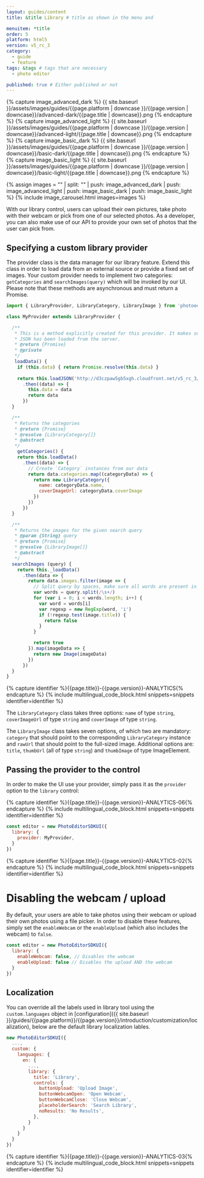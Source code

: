 ```yaml
---
layout: guides/content
title: &title Library # title as shown in the menu and

menuitem: *title
order: 5
platform: html5
version: v5_rc_3
category:
  - guide
  - feature
tags: &tags # tags that are necessary
  - photo editor

published: true # Either published or not
---
```

{% capture image_advanced_dark %}
{{ site.baseurl }}/assets/images/guides/{{page.platform | downcase }}/{{page.version | downcase}}/advanced-dark/{{page.title | downcase}}.png
{% endcapture %}
{% capture image_advanced_light %}
{{ site.baseurl }}/assets/images/guides/{{page.platform | downcase }}/{{page.version | downcase}}/advanced-light/{{page.title | downcase}}.png
{% endcapture %}
{% capture image_basic_dark %}
{{ site.baseurl }}/assets/images/guides/{{page.platform | downcase }}/{{page.version | downcase}}/basic-dark/{{page.title | downcase}}.png
{% endcapture %}
{% capture image_basic_light %}
{{ site.baseurl }}/assets/images/guides/{{page.platform | downcase }}/{{page.version | downcase}}/basic-light/{{page.title | downcase}}.png
{% endcapture %}

{% assign images = "" | split: "" | push: image_advanced_dark | push: image_advanced_light | push: image_basic_dark | push: image_basic_light %}
{% include image_carousel.html images=images %}

With our library control, users can upload their own pictures, take photo with their webcam or pick from one of our selected photos. As a developer, you can also make use of our API to provide your own set of photos that the user can pick from.

## Specifying a custom library provider

The provider class is the data manager for our library feature. Extend this class in order to load data from an external source or provide a fixed set of images. Your custom provider needs to implement two categories: `getCategories` and `searchImages(query)` which will be invoked by our UI. Please note that these methods are asynchronous and must return a Promise.


```js
import { LibraryProvider, LibraryCategory, LibraryImage } from 'photoeditorsdk'

class MyProvider extends LibraryProvider {

  /**
   * This is a method explicitly created for this provider. It makes sure our data
   * JSON has been loaded from the server.
   * @return {Promise}
   * @private
   */
   loadData() {
    if (this.data) { return Promise.resolve(this.data) }
  
    return this.loadJSON('http://d3czpaw5gb5xgh.cloudfront.net/v5_rc_3/unsplash.json')
      .then((data) => {
        this.data = data
        return data
      })
  }

  /**
   * Returns the categories
   * @return {Promise}
   * @resolve {LibraryCategory[]}
   * @abstract
   */
    getCategories() {
    return this.loadData()
      .then((data) => {
        // Create `Category` instances from our data
        return data.categories.map((categoryData) => {
          return new LibraryCategory({
            name: categoryData.name,
            coverImageUrl: categoryData.coverImage
          })
        })
      })
  }

  /**
   * Returns the images for the given search query
   * @param {String} query
   * @return {Promise}
   * @resolve {LibraryImage[]}
   * @abstract
   */
  searchImages (query) {
    return this._loadData()
      .then(data => {
        return data.images.filter(image => {
          // Split query by spaces, make sure all words are present in image title
          var words = query.split(/\s+/)
          for (var i = 0; i < words.length; i++) {
            var word = words[i]
            var regexp = new RegExp(word, 'i')
            if (!regexp.test(image.title)) {
              return false
            }
          }

          return true
        }).map(imageData => {
          return new Image(imageData)
        })
      })
  }
}
```

{% capture identifier %}{{page.title}}-{{page.version}}-ANALYTICS{% endcapture %}
{% include multilingual_code_block.html snippets=snippets identifier=identifier %}

The `LibraryCategory` class takes three options: `name` of type `string`, `coverImageUrl` of type `string` and `coverImage` of type `string`.

The `LibraryImage` class takes seven options, of which two are mandatory: `category` that should point to the corresponding `LibraryCategory` instance and `rawUrl` that should point to the full-sized image. Additional options are: `title`, `thumbUrl` (all of type `string`) and `thumbImage` of type ImageElement.

## Passing the provider to the control

In order to make the UI use your provider, simply pass it as the `provider` option to the `library` control:


{% capture identifier %}{{page.title}}-{{page.version}}-ANALYTICS-06{% endcapture %}
{% include multilingual_code_block.html snippets=snippets identifier=identifier %}

```js
const editor = new PhotoEditorSDKUI({
  library: {
    provider: MyProvider,
  }
})
```

{% capture identifier %}{{page.title}}-{{page.version}}-ANALYTICS-02{% endcapture %}
{% include multilingual_code_block.html snippets=snippets identifier=identifier %}

# Disabling the webcam / upload

By default, your users are able to take photos using their webcam or upload their own photos using a file picker. In order to disable these features, simply set the `enableWebcam` or the `enableUpload` (which also includes the webcam) to `false`.

```js
const editor = new PhotoEditorSDKUI({
  library: {
    enableWebcam: false, // Disables the webcam
    enableUpload: false // Disables the upload AND the webcam
  }
})
```


## Localization

You can override all the labels used in library tool using the `custom.languages` object in [configuration]({{ site.baseurl }}/guides/{{page.platform}}/{{page.version}}/introduction/customization/localization), below are the default library localization lables.

```js
new PhotoEditorSDKUI({
  ...,
  custom: {
    languages: {
      en: {
        ...,
        library: {
          title: 'Library',
          controls: {
            buttonUpload: 'Upload Image',
            buttonWebcamOpen: 'Open Webcam',
            buttonWebcamClose: 'Close Webcam',
            placeholderSearch: 'Search Library',
            noResults: 'No Results',
          },
        }
      }
    }
  }
})
```

{% capture identifier %}{{page.title}}-{{page.version}}-ANALYTICS-03{% endcapture %}
{% include multilingual_code_block.html snippets=snippets identifier=identifier %}

<!--## Interactive Example

Try the conceps above in the interactive editor below. You can edit the source code and see the results by clicking on the 'reload' button.

{% capture code %}
window.onload = function () {

        const { Provider, Category, Image } = PhotoEditorSDK.UI.DesktopUI.Library
        class MyProvider extends Provider {
          constructor (...args) {
            super(...args)

            // Our cache object
            this._data = null
            this._loadData = this._loadData.bind(this)
          }

          _loadData () {
            if (this._data) { return Promise.resolve(this._data) }


            return this._loadJSON('{{ site.baseurl }}/assets/js/provider.json')
              .then(data => {
                this._data = data
                return data
              })
          }

          getCategories () {
            return this._loadData()
              .then(data => {
                return data.categories.map(({ name, coverImage }) =>
                  new Category({
                    name: name + ' (custom) ', coverImage
                  })
                )
              })
          }

          searchImages (query) {
            return this._loadData()
              .then(data => {
                return data.images.filter(image => {
                  var words = query.split(/\s+/)
                  for (var i = 0; i < words.length; i++) {
                    var word = words[i]
                    var regexp = new RegExp(word, 'i')
                    if (!regexp.test(image.title)) {
                      return false
                    }
                  }

                  return true
                }).map(imageData => {
                  return new Image(imageData)
                })
              })
          }
        }

        PhotoEditorSDK.Loaders.ImageLoader.load('{{ site.baseurl }}/assets/images/shared/test.png')
          .then((image) => {
            let container = document.getElementById('editor')
            let options = {
              container: container,
              license: PESDK_LICENSE_STRING,
              editor: {
                image: image,
                controlsOptions: {
                  library: {
                    provider: MyProvider,
                    enableWebcam: false,
                    enableUpload: false
                  }
                }
              },
              assets: {
                baseUrl: PESDK_ASSETS_URL
              }
            }
            let editor = new PhotoEditorSDK.UI.DesktopUI(options)
        })
      }
{% endcapture %}
{% capture identifier %}{{page.title}}-{{page.version}}-EXAMPLE-01{% endcapture %}
{% include pesdk_html5_editor.html code=code identifier=identifier %}
-->